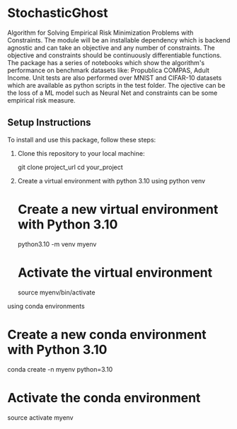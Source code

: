 # StochasticGhost
Algorithm for Solving Empirical Risk Minimization Problems with Constraints.
The module will be an installable dependency which is backend agnostic and can take an objective and any number of constraints.
The objective and constraints should be continuously differentiable functions.
The package has a series of notebooks which show the algorithm's performance on benchmark datasets like: Propublica COMPAS, Adult Income.
Unit tests are also performed over MNIST and CIFAR-10 datasets which are available as python scripts in the test folder.
The ojective can be the loss of a ML model such as Neural Net and constraints can be some empirical risk measure.

## Setup Instructions

To install and use this package, follow these steps:

1. Clone this repository to your local machine:

   git clone project_url
   cd your_project

2. Create a virtual environment with python 3.10
  using python venv
   
   # Create a new virtual environment with Python 3.10
   python3.10 -m venv myenv

   # Activate the virtual environment
   source myenv/bin/activate

using conda environments

   # Create a new conda environment with Python 3.10
   conda create -n myenv python=3.10

   # Activate the conda environment
   source activate myenv
